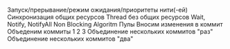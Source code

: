 Запуск/прерывание/режим ожидания/приоритеты нити(-ей)
Синхронизация общих ресурсов
Thread без общих ресурсов
Wait, Notify, NotifyAll
Non Blocking Algoritm
Пулы
Вносим изменения в коммит
Объеденим коммиты
1
2
3
Объединение нескольких коммитов "раз"
Объединение нескольких коммитов "два"